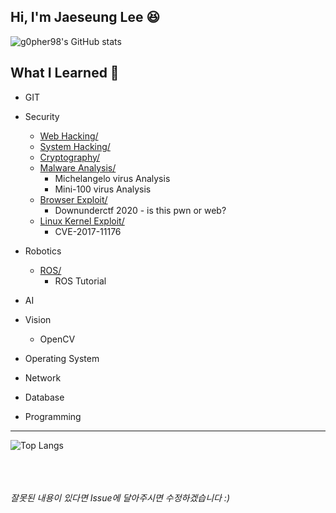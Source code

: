 Hi, I'm Jaeseung Lee 😆
------------------------

![g0pher98's GitHub stats](https://github-readme-stats.vercel.app/api?username=g0pher98&show_icons=true&theme=radical)


What I Learned 🧐
------------------------
- GIT
- Security
    - [Web Hacking/](/Security/web-hacking/)
    - [System Hacking/](/Security/system-hacking/)
    - [Cryptography/](/Security/cryptography/)
    - [Malware Analysis/](/Security/malware-analysis/)
        - Michelangelo virus Analysis
        - Mini-100 virus Analysis
    - [Browser Exploit/](/Security/browser-exploit/)
        - Downunderctf 2020 - is this pwn or web?
    - [Linux Kernel Exploit/](/Security/linux-kernel-exploit/)
        - CVE-2017-11176

- Robotics
    - [ROS/](/Robotics/ROS/)
        - ROS Tutorial

- AI

- Vision
    - OpenCV

- Operating System

- Network

- Database

- Programming


----------------------------

![Top Langs](https://github-readme-stats.vercel.app/api/top-langs/?username=g0pher98&layout=compact&theme=radical)


<br><br><br>
*잘못된 내용이 있다면 Issue에 달아주시면 수정하겠습니다 :)*
<br><br>